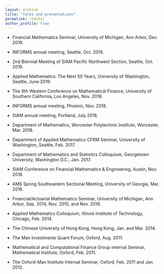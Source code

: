 ```yaml
---
layout: archive
title: "Talks and presentations"
permalink: /talks/
author_profile: true
---
```


<!-- {% if site.talkmap_link == true %}

<p style="text-decoration:underline;"><a href="/talkmap.html">See a map of all the places I've given a talk!</a></p>

{% endif %}

{% for post in site.talks reversed %}
  {% include archive-single-talk.html %}
{% endfor %} -->

* Financial Mathematics Seminar, University of Michigan, Ann Arbor, Dec. 2019.

* INFORMS annual meeting, Seattle, Oct. 2019. 

* 2nd Biennial Meeting of SIAM Pacific Northwest Section, Seattle, Oct. 2019.

* Applied Mathematics: The Next 50 Years, University of Washington, Seattle, June 2019.

* The 9th Western Conference on Mathematical Finance, University of Southern California, Los Angeles, Nov. 2018.

* INFORMS annual meeting, Phoenix, Nov. 2018. 

* SIAM annual meeting, Portland, July 2018.

* Department of Mathematics, Worcester Polytechnic Institute, Worcester, Mar. 2018.

* Department of Applied Mathematics CFRM Seminar, University of Washington, Seattle, Feb. 2017.

* Department of Mathematics and Statistics Colloquium, Georgetown  University, Washington D.C., Jan. 2017.

* SIAM Conference on Financial Mathematics \& Engineering, Austin, Nov. 2016.

* AMS Spring Southeastern Sectional Meeting, University of Georgia, Mar. 2016.

* Financial/Actuarial Mathematics Seminar, University of Michigan, Ann Arbor, Sep. 2014, Nov. 2015, and Nov. 2016.

* Applied Mathematics Colloquium, Illinois Institute of Technology, Chicago, Feb. 2014.

* The Chinese University of Hong Kong, Hong Kong, Jan. and Mar. 2014.

* The Man Investments Quant Forum, Oxford, Aug. 2011.

* Mathematical and Computational Finance Group internal Seminar, Mathematical Institute, Oxford, Feb. 2011.

* The Oxford-Man Institute Internal Seminar, Oxford, Feb. 2011 and Jan. 2012.
